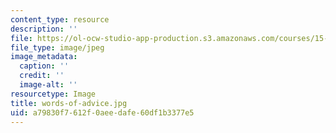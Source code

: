 ```yaml
---
content_type: resource
description: ''
file: https://ol-ocw-studio-app-production.s3.amazonaws.com/courses/15-960-new-executive-thinking-social-impact-technology-projects-fall-2017-spring-2018/a79830f7612f0aeedafe60df1b3377e5_words-of-advice.jpg
file_type: image/jpeg
image_metadata:
  caption: ''
  credit: ''
  image-alt: ''
resourcetype: Image
title: words-of-advice.jpg
uid: a79830f7-612f-0aee-dafe-60df1b3377e5
---
```

